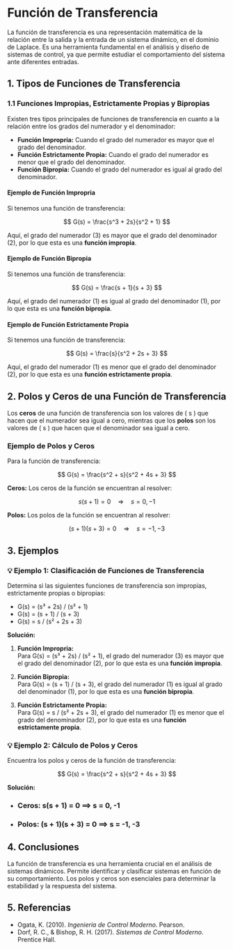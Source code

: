# Función de Transferencia

La función de transferencia es una representación matemática de la relación entre la salida y la entrada de un sistema dinámico, en el dominio de Laplace. Es una herramienta fundamental en el análisis y diseño de sistemas de control, ya que permite estudiar el comportamiento del sistema ante diferentes entradas.

## 1. Tipos de Funciones de Transferencia

### 1.1 Funciones Impropias, Estrictamente Propias y Bipropias

Existen tres tipos principales de funciones de transferencia en cuanto a la relación entre los grados del numerador y el denominador:

- **Función Impropria:** Cuando el grado del numerador es mayor que el grado del denominador.
- **Función Estrictamente Propia:** Cuando el grado del numerador es menor que el grado del denominador.
- **Función Bipropia:** Cuando el grado del numerador es igual al grado del denominador.

#### Ejemplo de Función Impropria
Si tenemos una función de transferencia:

$$
G(s) = \frac{s^3 + 2s}{s^2 + 1}
$$

Aquí, el grado del numerador (3) es mayor que el grado del denominador (2), por lo que esta es una **función impropia**.

#### Ejemplo de Función Bipropia
Si tenemos una función de transferencia:

$$
G(s) = \frac{s + 1}{s + 3}
$$

Aquí, el grado del numerador (1) es igual al grado del denominador (1), por lo que esta es una **función bipropia**.

#### Ejemplo de Función Estrictamente Propia
Si tenemos una función de transferencia:

$$
G(s) = \frac{s}{s^2 + 2s + 3}
$$

Aquí, el grado del numerador (1) es menor que el grado del denominador (2), por lo que esta es una **función estrictamente propia**.

## 2. Polos y Ceros de una Función de Transferencia

Los **ceros** de una función de transferencia son los valores de \( s \) que hacen que el numerador sea igual a cero, mientras que los **polos** son los valores de \( s \) que hacen que el denominador sea igual a cero.

### Ejemplo de Polos y Ceros

Para la función de transferencia:

$$
G(s) = \frac{s^2 + s}{s^2 + 4s + 3}
$$

**Ceros:** Los ceros de la función se encuentran al resolver:

$$
s(s + 1) = 0 \quad \Rightarrow \quad s = 0, -1
$$

**Polos:** Los polos de la función se encuentran al resolver:

$$
(s + 1)(s + 3) = 0 \quad \Rightarrow \quad s = -1, -3
$$

## 3. Ejemplos

### 💡 Ejemplo 1: Clasificación de Funciones de Transferencia

Determina si las siguientes funciones de transferencia son impropias, estrictamente propias o bipropias:

- G(s) = (s³ + 2s) / (s² + 1)
- G(s) = (s + 1) / (s + 3) 
- G(s) = s / (s² + 2s + 3)

**Solución:**

1. **Función Impropria:**  
   Para G(s) = (s³ + 2s) / (s² + 1), el grado del numerador (3) es mayor que el grado del denominador (2), por lo que esta es una **función impropia**.

2. **Función Bipropia:**  
   Para G(s) = (s + 1) / (s + 3), el grado del numerador (1) es igual al grado del denominador (1), por lo que esta es una **función bipropia**.

3. **Función Estrictamente Propia:**  
   Para G(s) = s / (s² + 2s + 3), el grado del numerador (1) es menor que el grado del denominador (2), por lo que esta es una **función estrictamente propia**.

### 💡 Ejemplo 2: Cálculo de Polos y Ceros

Encuentra los polos y ceros de la función de transferencia:

$$
G(s) = \frac{s^2 + s}{s^2 + 4s + 3}
$$

**Solución:**

- ### Ceros: s(s + 1) = 0 ⟹ s = 0, -1
- ### Polos: (s + 1)(s + 3) = 0 ⟹ s = -1, -3

## 4. Conclusiones

La función de transferencia es una herramienta crucial en el análisis de sistemas dinámicos. Permite identificar y clasificar sistemas en función de su comportamiento. Los polos y ceros son esenciales para determinar la estabilidad y la respuesta del sistema.

## 5. Referencias

- Ogata, K. (2010). *Ingeniería de Control Moderno*. Pearson.
- Dorf, R. C., & Bishop, R. H. (2017). *Sistemas de Control Moderno*. Prentice Hall.

